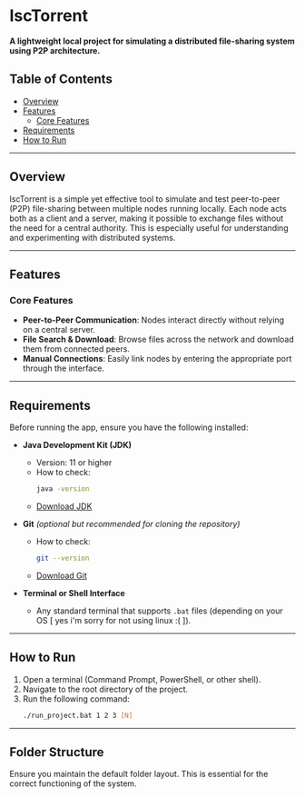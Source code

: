 # IscTorrent

**A lightweight local project for simulating a distributed file-sharing system using P2P architecture.**

##  Table of Contents
- [Overview](#overview)
- [Features](#features)
  - [Core Features](#core-features)
- [Requirements](#requirements)
- [How to Run](#how-to-run)

---

##  Overview
IscTorrent is a simple yet effective tool to simulate and test peer-to-peer (P2P) file-sharing between multiple nodes running locally. Each node acts both as a client and a server, making it possible to exchange files without the need for a central authority. This is especially useful for understanding and experimenting with distributed systems.

---

##  Features

### Core Features
- **Peer-to-Peer Communication**: Nodes interact directly without relying on a central server.
- **File Search & Download**: Browse files across the network and download them from connected peers.
- **Manual Connections**: Easily link nodes by entering the appropriate port through the interface.

---

## Requirements

Before running the app, ensure you have the following installed:

- **Java Development Kit (JDK)**  
  - Version: 11 or higher  
  - How to check:  
    ```bash
    java -version
    ```
  - [Download JDK](https://openjdk.org/install/)

- **Git** *(optional but recommended for cloning the repository)*  
  - How to check:  
    ```bash
    git --version
    ```
  - [Download Git](https://git-scm.com/downloads)

- **Terminal or Shell Interface**  
  - Any standard terminal that supports `.bat` files (depending on your OS [ yes i'm sorry for not using linux :( ]).

---

## How to Run

1. Open a terminal (Command Prompt, PowerShell, or other shell).
2. Navigate to the root directory of the project.
3. Run the following command:
   ```bash
   ./run_project.bat 1 2 3 [N]
   ```
---

## Folder Structure

Ensure you maintain the default folder layout. This is essential for the correct functioning of the system.
